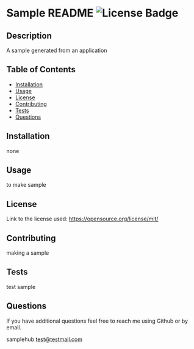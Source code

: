 # Sample README ![License Badge](https://img.shields.io/badge/license-MIT-brightgreen)

  ## Description

  A sample generated from an application

  ## Table of Contents

  - [Installation](#installation)
  - [Usage](#usage)
  - [License](#license)
  - [Contributing](#contributing)
  - [Tests](#tests)
  - [Questions](#questions)

  ## Installation

  none

  ## Usage

  to make sample

  ## License
    
  Link to the license used: 
  https://opensource.org/license/mit/

  ## Contributing

  making a sample

  ## Tests

  test sample

  ## Questions

  If you have additional questions feel free to reach me using Github or by email.

  samplehub
  test@testmail.com

